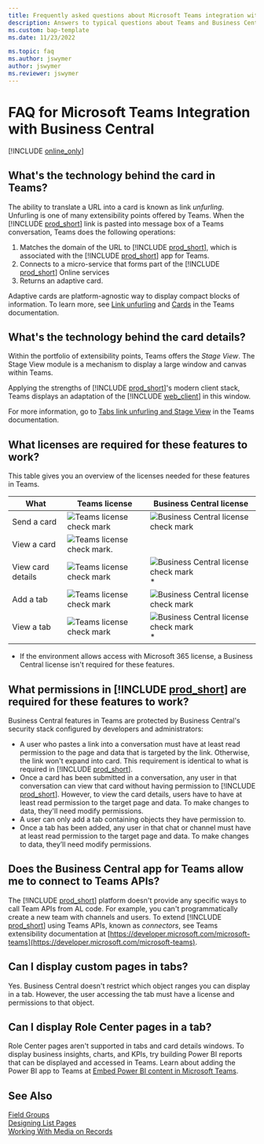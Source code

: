 ```yaml
---
title: Frequently asked questions about Microsoft Teams integration with Business Central
description: Answers to typical questions about Teams and Business Central
ms.custom: bap-template
ms.date: 11/23/2022

ms.topic: faq
ms.author: jswymer
author: jswymer
ms.reviewer: jswymer
---
```

# FAQ for Microsoft Teams Integration with Business Central

[!INCLUDE [online_only](includes/online_only.md)]

## What's the technology behind the card in Teams?

The ability to translate a URL into a card is known as link *unfurling*. Unfurling is one of many extensibility points offered by Teams. When the [!INCLUDE [prod_short](includes/prod_short.md)] link is pasted into message box of a Teams conversation, Teams does the following operations:

1. Matches the domain of the URL to [!INCLUDE [prod_short](includes/prod_short.md)], which is associated with the [!INCLUDE [prod_short](includes/prod_short.md)] app for Teams.
2. Connects to a micro-service that forms part of the [!INCLUDE [prod_short](includes/prod_short.md)] Online services
3. Returns an adaptive card.

Adaptive cards are platform-agnostic way to display compact blocks of information. To learn more, see [Link unfurling](/microsoftteams/platform/messaging-extensions/how-to/link-unfurling?tabs=dotnet) and [Cards](/microsoftteams/platform/task-modules-and-cards/what-are-cards) in the Teams documentation.

## What's the technology behind the card details?

Within the portfolio of extensibility points, Teams offers the *Stage View*. The Stage View module is a mechanism to display a large window and canvas within Teams.

Applying the strengths of [!INCLUDE [prod_short](includes/prod_short.md)]'s modern client stack, Teams displays an adaptation of the [!INCLUDE [web_client](includes/webclient.md)] in this window.

For more information, go to [Tabs link unfurling and Stage View](/microsoftteams/platform/tabs/tabs-link-unfurling) in the Teams documentation.

## What licenses are required for these features to work?

This table gives you an overview of the licenses needed for these features in Teams.

|What|Teams license|Business Central license|
|----|---|---|
|Send a card|![Teams license check mark](media/check.png "check")|![Business Central license check mark](media/check.png "check")|
|View a card|![Teams license check mark.](media/check.png "Business Central license check mark")||
|View card details|![Teams license check mark](media/check.png "check")|![Business Central license check mark](media/check.png "check")*|
|Add a tab|![Teams license check mark](media/check.png "check")|![Business Central license check mark](media/check.png "check")|
|View a tab|![Teams license check mark](media/check.png "check")|![Business Central license check mark](media/check.png "check")*|

* If the environment allows access with Microsoft 365 license, a Business Central license isn't required for these features.

## What permissions in [!INCLUDE [prod_short](includes/prod_short.md)] are required for these features to work?

Business Central features in Teams are protected by Business Central's security stack configured by developers and administrators:

- A user who pastes a link into a conversation must have at least read permission to the page and data that is targeted by the link. Otherwise, the link won't expand into card. This requirement is identical to what is required in [!INCLUDE [prod_short](includes/prod_short.md)].
- Once a card has been submitted in a conversation, any user in that conversation can view that card without having permission to [!INCLUDE [prod_short](includes/prod_short.md)]. However, to view the card details, users have to have at least read permission to the target page and data. To make changes to data, they'll need modify permissions.
- A user can only add a tab containing objects they have permission to.
- Once a tab has been added, any user in that chat or channel must have at least read permission to the target page and data. To make changes to data, they’ll need modify permissions. 

## Does the Business Central app for Teams allow me to connect to Teams APIs?

The [!INCLUDE [prod_short](includes/prod_short.md)] platform doesn't provide any specific ways to call Team APIs from AL code. For example, you can't programmatically create a new team with channels and users. To extend [!INCLUDE [prod_short](includes/prod_short.md)] using Teams APIs, known as *connectors*, see Teams extensibility documentation at [https://developer.microsoft.com/microsoft-teams](https://developer.microsoft.com/microsoft-teams).

## Can I display custom pages in tabs? 

Yes. Business Central doesn't restrict which object ranges you can display in a tab. However, the user accessing the tab must have a license and permissions to that object.

## Can I display Role Center pages in a tab? 

Role Center pages aren't supported in tabs and card details windows. To display business insights, charts, and KPIs, try building Power BI reports that can be displayed and accessed in Teams. Learn about adding the Power BI app to Teams at [Embed Power BI content in Microsoft Teams](/power-bi/collaborate-share/service-embed-report-microsoft-teams).

## See Also

[Field Groups](devenv-field-groups.md)  
[Designing List Pages](devenv-designing-list-pages.md)  
[Working With Media on Records](devenv-working-with-media-on-records.md)  
